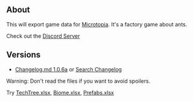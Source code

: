 ## About

This will export game data for [Microtopia](https://store.steampowered.com/app/2750000/Microtopia/). It's a factory game about ants. 

Check out the [Discord Server](https://discord.gg/F8GKVrxcWN)

## Versions

- [Changelog.md 1.0.6a](./export/v1.0.6a/changelog.md) or [Search Changelog](./export/v1.0.6a/csv/changelog.csv)

Warning: Don't read the files if you want to avoid spoilers. 

Try [TechTree.xlsx](./export/v1.0.6a/techTree.xlsx), [Biome.xlsx](./export/v1.0.6a/biome.xlsx), [Prefabs.xlsx](./export/v1.0.6a/prefabs.xlsx)

